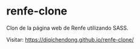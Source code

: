 # renfe-clone
Clon de la página web de Renfe utilizando SASS.

Visitar: https://diqichendong.github.io/renfe-clone/
